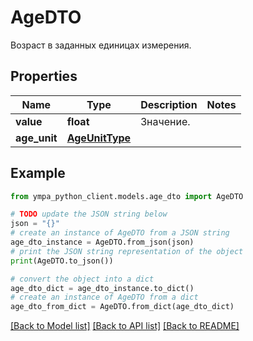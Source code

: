 # AgeDTO

Возраст в заданных единицах измерения.

## Properties

Name | Type | Description | Notes
------------ | ------------- | ------------- | -------------
**value** | **float** | Значение.  | 
**age_unit** | [**AgeUnitType**](AgeUnitType.md) |  | 

## Example

```python
from ympa_python_client.models.age_dto import AgeDTO

# TODO update the JSON string below
json = "{}"
# create an instance of AgeDTO from a JSON string
age_dto_instance = AgeDTO.from_json(json)
# print the JSON string representation of the object
print(AgeDTO.to_json())

# convert the object into a dict
age_dto_dict = age_dto_instance.to_dict()
# create an instance of AgeDTO from a dict
age_dto_from_dict = AgeDTO.from_dict(age_dto_dict)
```
[[Back to Model list]](../README.md#documentation-for-models) [[Back to API list]](../README.md#documentation-for-api-endpoints) [[Back to README]](../README.md)


